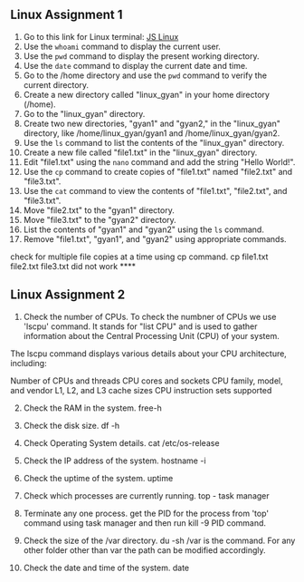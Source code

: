 
## Linux Assignment 1

1. Go to this link for Linux terminal: [JS Linux](https://bellard.org/jslinux/)
2. Use the `whoami` command to display the current user.
3. Use the `pwd` command to display the present working directory.
4. Use the `date` command to display the current date and time.
5. Go to the /home directory and use the `pwd` command to verify the current directory.
6. Create a new directory called "linux_gyan" in your home directory (/home).
7. Go to the "linux_gyan" directory.
8. Create two new directories, "gyan1" and "gyan2," in the "linux_gyan" directory, like /home/linux_gyan/gyan1 and /home/linux_gyan/gyan2.
9. Use the `ls` command to list the contents of the "linux_gyan" directory.
10. Create a new file called "file1.txt" in the "linux_gyan" directory.
11. Edit "file1.txt" using the `nano` command and add the string "Hello World!".
12. Use the `cp` command to create copies of "file1.txt" named "file2.txt" and "file3.txt".
13. Use the `cat` command to view the contents of "file1.txt", "file2.txt", and "file3.txt".
14. Move "file2.txt" to the "gyan1" directory.
15. Move "file3.txt" to the "gyan2" directory.
16. List the contents of "gyan1" and "gyan2" using the `ls` command.
17. Remove "file1.txt", "gyan1", and "gyan2" using appropriate commands.

check for multiple file copies at a time using cp command. cp file1.txt file2.txt file3.txt did not work ****


## Linux Assignment 2

1. Check the number of CPUs.
To check the numbner of CPUs we use 'lscpu' command. 
It stands for "list CPU" and is used to gather information about the Central Processing Unit (CPU) of your system.

The lscpu command displays various details about your CPU architecture, including:

Number of CPUs and threads
CPU cores and sockets
CPU family, model, and vendor
L1, L2, and L3 cache sizes
CPU instruction sets supported

2. Check the RAM in the system.
free-h

3. Check the disk size.
df -h

4. Check Operating System details.
cat /etc/os-release

5. Check the IP address of the system.
hostname -i

6. Check the uptime of the system.
uptime

7. Check which processes are currently running.
top - task manager

8. Terminate any one process.
get the PID for the process from 'top' command using task manager and then run kill -9 PID command.

9. Check the size of the /var directory.
du -sh /var is the command. For any other folder other than var the path can be modified accordingly.

10. Check the date and time of the system.
date
